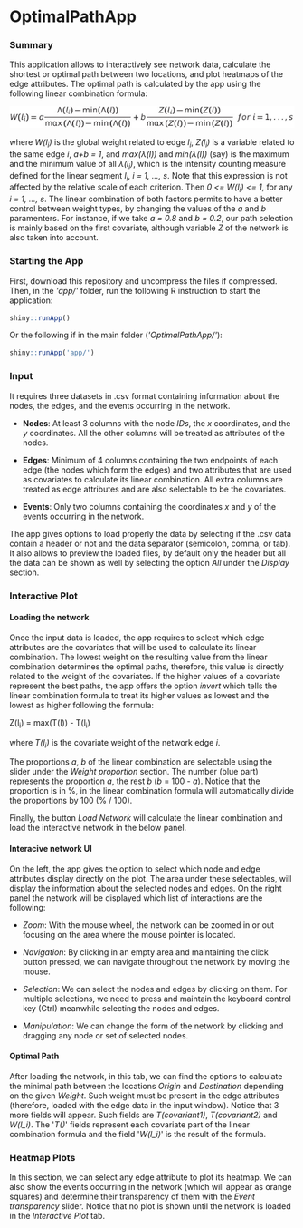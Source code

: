 # OptimalPathApp

### Summary
This application allows to interactively see network data, calculate the shortest or optimal path between two locations, and plot heatmaps of the edge attributes. The optimal path is calculated by the app using the following linear combination formula:

<img src="comb_linear.jpg"/>

where *W(l<sub>i</sub>)* is the global weight related to edge *l<sub>i</sub>*, *Z(l<sub>i</sub>)* is a variable related to the same edge *i*, *a+b = 1*, and *max(λ(l))* and *min(λ(l))* (say) is the maximum and the minimum value of all *λ(l<sub>i</sub>)*, which is the intensity counting measure defined for the linear segment *l<sub>i</sub>*, *i = 1, ..., s*. Note that this expression is not affected by the relative scale of each criterion. Then *0 <= W(l<sub>i</sub>) <= 1*, for any *i = 1, ..., s*. The linear combination of both factors permits to have a better control between weight types, by changing the values of the *a* and *b* paramenters. For instance, if we take *a = 0.8* and *b = 0.2*, our path selection is mainly based on the first covariate, although variable *Z* of the network is also taken into account.


### Starting the App
First, download this repository and uncompress the files if compressed. Then, in the *'app/'* folder, run the following R instruction to start the application:

``` r
shiny::runApp()
```

Or the following if in the main folder (*'OptimalPathApp/'*):
``` r
shiny::runApp('app/')
```

### Input
It requires three datasets in .csv format containing information about the nodes, the edges, and the events occurring in the network. 

 - **Nodes**: At least 3 columns with the node *IDs*, the *x* coordinates, and the *y* coordinates. All the other columns will be treated as attributes of the nodes.
 
 - **Edges**: Minimum of 4 columns containing the two endpoints of each edge (the nodes which form the edges) and two attributes that are used as covariates to calculate its linear combination. All extra columns are treated as edge attributes and are also selectable to be the covariates.
 
 - **Events**: Only two columns containing the coordinates *x* and *y* of the events occurring in the network.
 
 
The app gives options to load properly the data by selecting if the .csv data contain a header or not and the data separator (semicolon, comma, or tab). It also allows to preview the loaded files, by default only the header but all the data can be shown as well by selecting the option *All* under the *Display* section.


### Interactive Plot

#### Loading the network
Once the input data is loaded, the app requires to select which edge attributes are the covariates that will be used to calculate its linear combination. The lowest weight on the resulting value from the linear combination determines the optimal paths, therefore, this value is directly related to the weight of the covariates. If the higher values of a covariate represent the best paths, the app offers the option *invert* which tells the linear combination formula to treat its higher values as lowest and the lowest as higher following the formula:

Z(l<sub>i</sub>) = max(T(l)) - T(l<sub>i</sub>)

where *T(l<sub>i</sub>)* is the covariate weight of the network edge *i*.

The proportions *a*, *b* of the linear combination are selectable using the slider under the *Weight proportion* section. The number (blue part) represents the proportion *a*, the rest *b* (*b* = 100 - *a*). Notice that the proportion is in %, in the linear combination formula will automatically divide the proportions by 100 (% / 100).

Finally, the button *Load Network* will calculate the linear combination and load the interactive network in the below panel.
<br/>

#### Interacive network UI
On the left, the app gives the option to select which node and edge attributes display directly on the plot. The area under these selectables, will display the information about the selected nodes and edges. On the right panel the network will be displayed which list of interactions are the following:

 - *Zoom*: With the mouse wheel, the network can be zoomed in or out focusing on the area where the mouse pointer is located.
 
 - *Navigation*: By clicking in an empty area and maintaining the click button pressed, we can navigate throughout the network by moving the mouse.
 
 - *Selection*: We can select the nodes and edges by clicking on them. For multiple selections, we need to press and maintain the keyboard control key (Ctrl) meanwhile selecting the nodes and edges.
 
 - *Manipulation*: We can change the form of the network by clicking and dragging any node or set of selected nodes.

#### Optimal Path

After loading the network, in this tab, we can find the options to calculate the minimal path between the locations *Origin* and *Destination* depending on the given  *Weight*. Such weight must be present in the edge attributes (therefore, loaded with the edge data in the input window). Notice that 3 more fields will appear. Such fields are *T(covariant1)*, *T(covariant2)* and *W(l_i)*. The '*T()*' fields represent each covariate part of the linear combination formula and the field '*W(l_i)*' is the result of the formula.


### Heatmap Plots

In this section, we can select any edge attribute to plot its heatmap. We can also show the events occurring in the network (which will appear as orange squares) and determine their transparency of them with the *Event transparency* slider. Notice that no plot is shown until the network is loaded in the *Interactive Plot* tab.










